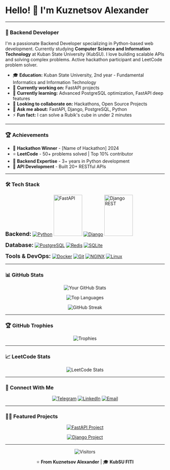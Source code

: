# Hello! 👋 I'm Kuznetsov Alexander

---

### 🚀 Backend Developer

I'm a passionate Backend Developer specializing in Python-based web development. Currently studying **Computer Science and Information Technology** at Kuban State University (KubSU). I love building scalable APIs and solving complex problems. Active hackathon participant and LeetCode problem solver.

- 🎓 **Education:** Kuban State University, 2nd year - Fundamental Informatics and Information Technology
- 🔭 **Currently working on:** FastAPI projects
- 🌱 **Currently learning:** Advanced PostgreSQL optimization, FastAPI deep features
- 👯 **Looking to collaborate on:** Hackathons, Open Source Projects
- 💬 **Ask me about:** FastAPI, Django, PostgreSQL, Python
- ⚡ **Fun fact:** I can solve a Rubik's cube in under 2 minutes

---

### 🏆 Achievements

- 🏅 **Hackathon Winner** - [Name of Hackathon] 2024
- ⭐ **LeetCode** - 50+ problems solved | Top 10% contributor
- 🚀 **Backend Expertise** - 3+ years in Python development
- 🎯 **API Development** - Built 20+ RESTful APIs

---

### 🛠️ Tech Stack


**<span style="font-size: 18px;">Backend:</span>**
[![Python](https://img.icons8.com/?size=100&id=l75OEUJkPAk4&format=png&color=000000)](https://www.python.org/)
[<img src="https://icon.icepanel.io/Technology/svg/FastAPI.svg" width="90" height="130" alt="FastAPI" style="filter: invert(0%)" />](https://fastapi.tiangolo.com/)
[![Django](https://img.icons8.com/?size=100&id=baihjTL3IBX9&format=png&color=000000)](https://www.djangoproject.com/)
[<img src="https://icon.icepanel.io/Technology/svg/Django-REST.svg" width="90" height="130" alt="Django REST" />](https://www.django-rest-framework.org/)

**<span style="font-size: 18px;">Database:</span>**
[![PostgreSQL](https://img.icons8.com/?size=100&id=JRnxU7ZWP4mi&format=png&color=000000)](https://www.postgresql.org/)
[![Redis](https://img.icons8.com/?size=100&id=lhwQTv6iwznO&format=png&color=000000)](https://redis.io/)
[![SQLite](https://logo.svgcdn.com/d/sqlite-original.png)](https://www.sqlite.org/)

**<span style="font-size: 18px;">Tools & DevOps:</span>**
[![Docker](https://img.icons8.com/?size=100&id=cdYUlRaag9G9&format=png&color=000000)](https://www.docker.com/)
[![Git](https://img.icons8.com/?size=100&id=20906&format=png&color=000000)](https://git-scm.com/)
[![NGINX](https://img.icons8.com/?size=100&id=f8puwbhs0kUR&format=png&color=000000)](https://www.nginx.com/)
[![Linux](https://img.icons8.com/?size=100&id=17842&format=png&color=000000)](https://www.linux.org/)

---



### 📊 GitHub Stats

<div align="center">
  
![Your GitHub Stats](https://github-readme-stats.vercel.app/api?username=Kuznetsov-Alexander&show_icons=true&theme=dark&hide_border=true&bg_color=00000000)

![Top Languages](https://github-readme-stats.vercel.app/api/top-langs/?username=Kuznetsov-Alexander&layout=compact&theme=dark&hide_border=true&bg_color=00000000)

![GitHub Streak](https://streak-stats.demolab.com?user=Kuznetsov-Alexander&theme=dark&hide_border=true)

</div>

---

### 🏆 GitHub Trophies
<div align="center">

![Trophies](https://github-profile-trophy.vercel.app/?username=Kuznetsov-Alexander&theme=darkhub&no-frame=true&row=2&column=4)

</div>

---

### 📈 LeetCode Stats
<div align="center">

![LeetCode Stats](https://leetcard.jacoblin.cool/Alex_Kuznetsov?theme=dark&font=Abel&ext=contest)

</div>

---

### 🤝 Connect With Me

<div align="center">

[![Telegram](https://img.icons8.com/?size=100&id=7jrHorBRorpX&format=png&color=000000)](https://t.me/@al_lexk)
[![LinkedIn](https://img.icons8.com/?size=100&id=13930&format=png&color=000000)](https://linkedin.com/in/YOUR_LINKEDIN)
[![Email](https://img.icons8.com/?size=100&id=P7UIlhbpWzZm&format=png&color=000000)](mailto:project46446@gmail.com)

</div>

---

### 👨‍💻 Featured Projects
<div align="center">

[![FastAPI Project](https://github-readme-stats.vercel.app/api/pin/?username=Kuznetsov-Alexander&repo=FastAPI&theme=dark)](https://github.com/Kuznetsov-Alexander/FastAPI)

[![Django Project](https://github-readme-stats.vercel.app/api/pin/?username=Fantom51&repo=math-tutoring-enroll-now&theme=dark)](https://github.com/Fantom51/math-tutoring-enroll-now)

</div>

---
<div align="center">
  
![Visitors](https://komarev.com/ghpvc/?username=Kuznetsov-Alexander&style=flat-square&color=blueviolet)

⭐️ **From Kuznetsov Alexander** | 🎓 **KubSU FITI**

</div>